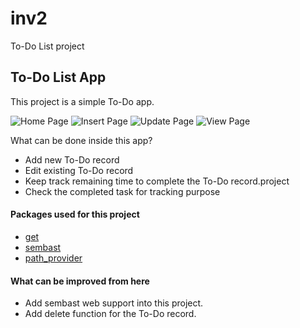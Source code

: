 # inv2

To-Do List project

## To-Do List App

This project is a simple To-Do app.

![Home Page](assets/home.png)
![Insert Page](assets/insert.png)
![Update Page](assets/update.png)
![View Page](assets/view.png)

What can be done inside this app?

- Add new To-Do record
- Edit existing To-Do record
- Keep track remaining time to complete the To-Do record.project
- Check the completed task for tracking purpose

#### Packages used for this project

- [get](https://pub.dev/packages/get)
- [sembast](https://pub.dev/packages/sembast)
- [path_provider](https://pub.dev/packages/path_provider)

#### What can be improved from here

- Add sembast web support into this project.
- Add delete function for the To-Do record.
